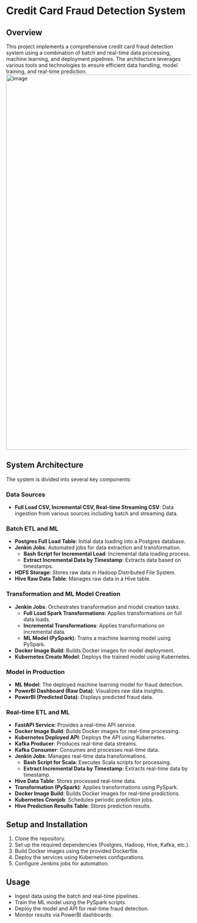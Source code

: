 # Credit Card Fraud Detection System

## Overview
This project implements a comprehensive credit card fraud detection system using a combination of batch and real-time data processing, machine learning, and deployment pipelines. The architecture leverages various tools and technologies to ensure efficient data handling, model training, and real-time prediction.
<img width="1536" height="1024" alt="image" src="https://github.com/user-attachments/assets/d548d204-e510-4973-a6f9-1b45cd522260" />

## System Architecture
The system is divided into several key components:

### Data Sources
- **Full Load CSV, Incremental CSV, Real-time Streaming CSV**: Data ingestion from various sources including batch and streaming data.

### Batch ETL and ML
- **Postgres Full Load Table**: Initial data loading into a Postgres database.
- **Jenkin Jobs**: Automated jobs for data extraction and transformation.
  - **Bash Script for Incremental Load**: Incremental data loading process.
  - **Extract Incremental Data by Timestamp**: Extracts data based on timestamps.
- **HDFS Storage**: Stores raw data in Hadoop Distributed File System.
- **Hive Raw Data Table**: Manages raw data in a Hive table.

### Transformation and ML Model Creation
- **Jenkin Jobs**: Orchestrates transformation and model creation tasks.
  - **Full Load Spark Transformations**: Applies transformations on full data loads.
  - **Incremental Transformations**: Applies transformations on incremental data.
  - **ML Model (PySpark)**: Trains a machine learning model using PySpark.
- **Docker Image Build**: Builds Docker images for model deployment.
- **Kubernetes Create Model**: Deploys the trained model using Kubernetes.

### Model in Production
- **ML Model**: The deployed machine learning model for fraud detection.
- **PowerBI Dashboard (Raw Data)**: Visualizes raw data insights.
- **PowerBI (Predicted Data)**: Displays predicted fraud data.

### Real-time ETL and ML
- **FastAPI Service**: Provides a real-time API service.
- **Docker Image Build**: Builds Docker images for real-time processing.
- **Kubernetes Deployed API**: Deploys the API using Kubernetes.
- **Kafka Producer**: Produces real-time data streams.
- **Kafka Consumer**: Consumes and processes real-time data.
- **Jenkin Jobs**: Manages real-time data transformations.
  - **Bash Script for Scala**: Executes Scala scripts for processing.
  - **Extract Incremental Data by Timestamp**: Extracts real-time data by timestamp.
- **Hive Data Table**: Stores processed real-time data.
- **Transformation (PySpark)**: Applies transformations using PySpark.
- **Docker Image Build**: Builds Docker images for real-time predictions.
- **Kubernetes Cronjob**: Schedules periodic prediction jobs.
- **Hive Prediction Results Table**: Stores prediction results.

## Setup and Installation
1. Clone the repository.
2. Set up the required dependencies (Postgres, Hadoop, Hive, Kafka, etc.).
3. Build Docker images using the provided Dockerfile.
4. Deploy the services using Kubernetes configurations.
5. Configure Jenkins jobs for automation.

## Usage
- Ingest data using the batch and real-time pipelines.
- Train the ML model using the PySpark scripts.
- Deploy the model and API for real-time fraud detection.
- Monitor results via PowerBI dashboards.

